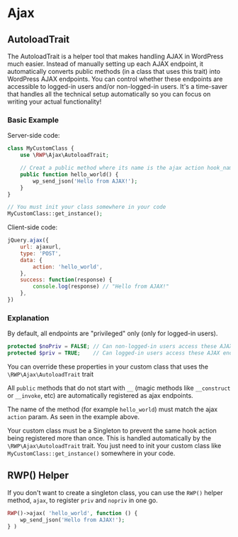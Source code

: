 # Ajax

## AutoloadTrait

The AutoloadTrait is a helper tool that makes handling AJAX in WordPress much easier. Instead of manually setting up each AJAX endpoint, it automatically converts public methods (in a class that uses this trait) into WordPress AJAX endpoints. You can control whether these endpoints are accessible to logged-in users and/or non-logged-in users. It's a time-saver that handles all the technical setup automatically so you can focus on writing your actual functionality!

### Basic Example

Server-side code:

```php
class MyCustomClass {
	use \RWP\Ajax\AutoloadTrait;

	// Creat a public method where its name is the ajax action hook_name
	public function hello_world() {
		wp_send_json('Hello from AJAX!');
	}
}

// You must init your class somewhere in your code
MyCustomClass::get_instance();
```

Client-side code:

```javascript
jQuery.ajax({
	url: ajaxurl,
	type: 'POST',
	data: {
		action: 'hello_world',
	},
	success: function(response) {
		console.log(response) // "Hello from AJAX!"
	},
})
```

### Explanation

By default, all endpoints are "privileged" only (only for logged-in users).

```php
protected $noPriv = FALSE; // Can non-logged-in users access these AJAX endpoints?
protected $priv = TRUE;    // Can logged-in users access these AJAX endpoints?
```

You can override these properties in your custom class that uses the `\RWP\Ajax\AutoloadTrait` trait

All `public` methods that do not start with `__` (magic methods like `__construct` or `__invoke`, etc) are automatically registered as ajax endpoints.

The name of the method (for example `hello_world`) must match the ajax `action` param. As seen in the example above.

Your custom class must be a Singleton to prevent the same hook action being registered more than once. This is handled automatically by the `\RWP\Ajax\AutoloadTrait` trait. You just need to init your custom class like `MyCustomClass::get_instance()` somewhere in your code.

## RWP() Helper

If you don't want to create a singleton class, you can use the `RWP()` helper method, `ajax`, to register `priv` and `nopriv` in one go.

```php
RWP()->ajax( 'hello_world', function () {
	wp_send_json('Hello from AJAX!');
} )
```